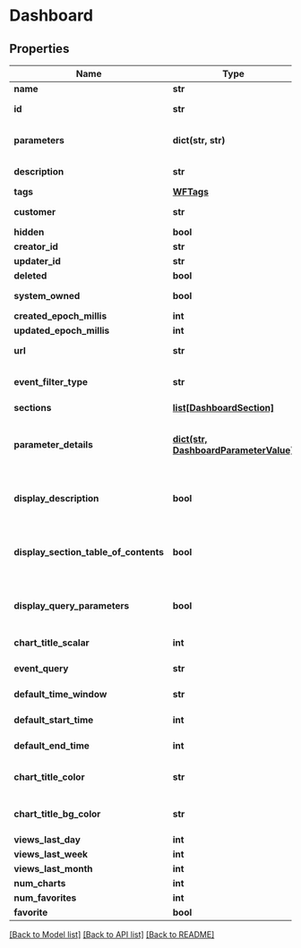 # Dashboard

## Properties
Name | Type | Description | Notes
------------ | ------------- | ------------- | -------------
**name** | **str** | Name of the dashboard | 
**id** | **str** | Unique identifier, also URL slug, of the dashboard | 
**parameters** | **dict(str, str)** | Deprecated.  An obsolete representation of dashboard parameters | [optional] 
**description** | **str** | Human-readable description of the dashboard | [optional] 
**tags** | [**WFTags**](WFTags.md) |  | [optional] 
**customer** | **str** | id of the customer to which this dashboard belongs | [optional] 
**hidden** | **bool** |  | [optional] 
**creator_id** | **str** |  | [optional] 
**updater_id** | **str** |  | [optional] 
**deleted** | **bool** |  | [optional] 
**system_owned** | **bool** | Whether this dashboard is system-owned and not writeable | [optional] 
**created_epoch_millis** | **int** |  | [optional] 
**updated_epoch_millis** | **int** |  | [optional] 
**url** | **str** | Unique identifier, also URL slug, of the dashboard | 
**event_filter_type** | **str** | How charts belonging to this dashboard should display events.  BYCHART is default if unspecified | [optional] 
**sections** | [**list[DashboardSection]**](DashboardSection.md) | Dashboard chart sections | 
**parameter_details** | [**dict(str, DashboardParameterValue)**](DashboardParameterValue.md) | The current (as of Wavefront 4.0) JSON representation of dashboard parameters.  This is a map from a parameter name to its representation | [optional] 
**display_description** | **bool** | Whether the dashboard description section is opened by default when the dashboard is shown | [optional] 
**display_section_table_of_contents** | **bool** | Whether the \&quot;pills\&quot; quick-linked the sections of the dashboard are displayed by default when the dashboard is shown | [optional] 
**display_query_parameters** | **bool** | Whether the dashboard parameters section is opened by default when the dashboard is shown | [optional] 
**chart_title_scalar** | **int** | Scale (normally 100) of chart title text size | [optional] 
**event_query** | **str** | Event query to run on dashboard charts | [optional] 
**default_time_window** | **str** | Default time window to query charts | [optional] 
**default_start_time** | **int** | Default start time in milliseconds to query charts | [optional] 
**default_end_time** | **int** | Default end time in milliseconds to query charts | [optional] 
**chart_title_color** | **str** | Text color of the chart title text are, in rgba(rvalue,gvalue,bvalue,avalue) | [optional] 
**chart_title_bg_color** | **str** | Background color of the chart title text area, in rgba(rvalue,gvalue,bvalue,avalue) | [optional] 
**views_last_day** | **int** |  | [optional] 
**views_last_week** | **int** |  | [optional] 
**views_last_month** | **int** |  | [optional] 
**num_charts** | **int** |  | [optional] 
**num_favorites** | **int** |  | [optional] 
**favorite** | **bool** |  | [optional] 

[[Back to Model list]](../README.md#documentation-for-models) [[Back to API list]](../README.md#documentation-for-api-endpoints) [[Back to README]](../README.md)


